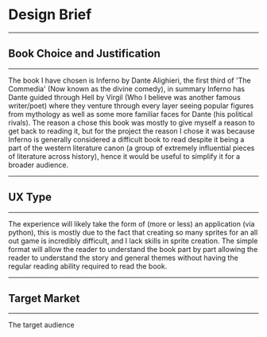 # Design Brief

---

## Book Choice and Justification

---

The book I have chosen is Inferno by Dante Alighieri, the first third of 'The Commedia' (Now known as the divine comedy), in summary Inferno has Dante guided through Hell by Virgil (Who I believe was another famous writer/poet) where they venture through every layer seeing popular figures from mythology as well as some more familiar faces for Dante (his political rivals). The reason a chose this book was mostly to give myself a reason to get back to reading it, but for the project the reason I chose it was because Inferno is generally considered a difficult book to read despite it being a part of the western literature canon (a group of extremely influential pieces of literature across history), hence it would be useful to simplify it for a broader audience.

---

## UX Type

---

The experience will likely take the form of (more or less) an application (via python), this is mostly due to the fact that creating so many sprites for an all out game is incredibly difficult, and I lack skills in sprite creation. The simple format will allow the reader to understand the book part by part allowing the reader to understand the story and general themes without having the regular reading ability required to read the book.

---

## Target Market

---

The target audience
